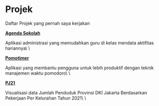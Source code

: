 # Projek
Daftar Projek yang pernah saya kerjakan


[**Agenda Sekolah**](https://github.com/abiyyu03/agendaonline)

Aplikasi administrasi yang memudahkan guru di kelas mendata aktifitas hariannya\ \

[**Pomotimer**](https://github.com/abiyyu03/pomotimer)

Aplikasi yang membantu pengguna untuk lebih produktif dengan teknik manajemen waktu pomodoro\ \

[**PJ21**](https://github.com/abiyyu03/pj21)

Visualisasi data Jumlah Penduduk Provinsi DKI Jakarta Berdasarkan Pekerjaan Per Kelurahan Tahun 2021\ \